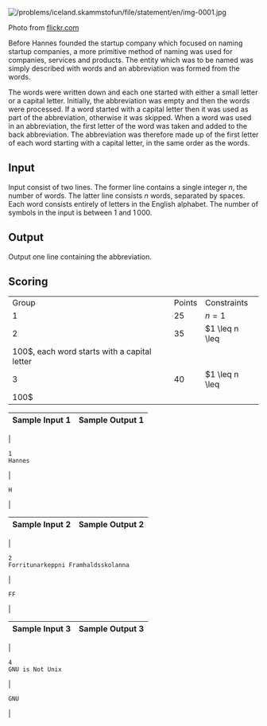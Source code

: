 

![/problems/iceland.skammstofun/file/statement/en/img-0001.jpg](/problems/iceland.skammstofun/file/statement/en/img-0001.jpg)

 Photo from [flickr.com](https://flickr.com/photos/apelad/15955349666/)


Before Hannes founded the startup company which focused on
 naming startup companies, a more primitive method of naming was
 used for companies, services and products. The entity which was
 to be named was simply described with words and an abbreviation
 was formed from the words.


The words were written down and each one started with either
 a small letter or a capital letter. Initially, the abbreviation
 was empty and then the words were processed. If a word started
 with a capital letter then it was used as part of the
 abbreviation, otherwise it was skipped. When a word was used in
 an abbreviation, the first letter of the word was taken and
 added to the back abbreviation. The abbreviation was therefore
 made up of the first letter of each word starting with a
 capital letter, in the same order as the words.


Input
-----


Input consist of two lines. The former line contains a
 single integer $n$, the
 number of words. The latter line consists $n$ words, separated by spaces. Each
 word consists entirely of letters in the English alphabet. The
 number of symbols in the input is between $1$ and $1\, 000$.


Output
------


Output one line containing the abbreviation.


Scoring
-------




|  |  |  |
| --- | --- | --- |
| Group | Points | Constraints |
| 1 | 25 | $n = 1$ |
| 2 | 35 | $1 \leq n \leq
 100$, each word starts with a capital letter |
| 3 | 40 | $1 \leq n \leq
 100$ |




| Sample Input 1 | Sample Output 1 |
| --- | --- |
| 
```
1
Hannes

```
 | 
```
H

```
 |




| Sample Input 2 | Sample Output 2 |
| --- | --- |
| 
```
2
Forritunarkeppni Framhaldsskolanna

```
 | 
```
FF

```
 |




| Sample Input 3 | Sample Output 3 |
| --- | --- |
| 
```
4
GNU is Not Unix

```
 | 
```
GNU

```
 |


